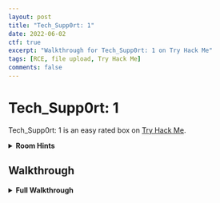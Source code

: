 ```yaml
---
layout: post
title: "Tech_Supp0rt: 1"
date: 2022-06-02
ctf: true
excerpt: "Walkthrough for Tech_Supp0rt: 1 on Try Hack Me"
tags: [RCE, file upload, Try Hack Me]
comments: false
---
```


# Tech_Supp0rt: 1

Tech_Supp0rt: 1 is an easy rated box on [Try Hack Me](https://tryhackme.com/room/techsupp0rt1).

<details><summary><strong>Room Hints</strong></summary>
<ul>
    <li>Enumerate all the services available
    <li>Have you found both CMS platforms?
    <li> CyberChef will help you out
    <li> GTFOBins will help with privilege escalation
</ul>
</details>



## Walkthrough

<details><summary><strong>Full Walkthrough</strong></summary>

### Task 1 - Uncover the root.txt file

First, let's enumerate the open ports with:

`threader3000`

![TechSupp0rt1 threader3000](/assets/img/TechSupp0rt1.png)

Once complete, let it complete it's recommended nmap scan.

![TechSupp0rt1 nmap](/assets/img/TechSupp0rt2.png)

It appears that there's a website running on port 80, and SMB is also open. Based on the Windows version listed (6.1, which is Windows 7) this might be vulnerable to various SMB attacks, most notably EternalBlue. Let's perform some enumeration on SMB to start with.

First, let's enumerate shares with smbclient as an anonymous user with the following command:

`smbclient -L <ip address>`

![TechSupp0rt1 smb share enum](/assets/img/TechSupp0rt3.png)

It appears that there's a share named websvr, let's see if we have any access to it by utilizing smbmap:

`smbmap <ip address>`

![TechSupp0rt1 smbmap](/assets/img/TechSupp0rt4.png)

Now that we know we have read access, let's connect to this share with smbclient with the following command:

`smbclient \\\\<ip address>\\websvr`

![TechSupp0rt1 smbclient websvr](/assets/img/TechSupp0rt5.png)

Next, let's list the contents of the folder we connected to and we'll see a file named **enter.txt**. Let's download that file to our local machine with:

`get enter.txt`

![TechSupp0rt1 smbclient enter.txt](/assets/img/TechSupp0rt6.png)

Reviewing the contents of the file, we have what appears to be credentials to the subiron CMS. The password appears to be encoded:

![TechSupp0rt1 enter.txt creds](/assets/img/TechSupp0rt7.png)

Let's use [CyberChef](https://gchq.github.io/CyberChef/) to attempt to decode this. After some trial and error, I found that decoding this with Base58, followed by Base32 and finally Base64 will provide you with the password.

![TechSupp0rt1 cyberchef decode](/assets/img/TechSupp0rt8.png)

According to the documentation /subrion does not work for the Subrion CMS that they appear to be using, so let's use dirsearch to attempt to find the directory that was utilized:

`dirsearch -u http://<ip address>`

Results similar to the following should appear. 

![TechSupp0rt1 dirsearch](/assets/img/TechSupp0rt9.png)

Visiting the phpinfo.php page provides info on which version of PHP and what extensions or running.


![TechSupp0rt1 phpinfo](/assets/img/TechSupp0rt10.png)

Let's next take a look at the /test directory. This appears to be a template for a tech support scammer's site:

![TechSupp0rt1 /test](/assets/img/TechSupp0rt11.png)

Next, I returned to the note, which mentioned that /subrion was not working and to login to the panel. I decided to attempt to enumerate the /subrion directory:

`dirsearch -u http://<ip address>/subrion`

This returned a ton of 302 (redirects), but there were also a few other files within the results, including robots.txt

![TechSupp0rt1 subrion dirsearch robots.txt](/assets/img/TechSupp0rt12.png)

I visited this page and it listed a few directories that potentially contained useful information:


![TechSupp0rt1 subrion robots.txt](/assets/img/TechSupp0rt13.png)

I noticed there was a /panel/ directory, and panel was mentioned before, so I navigated to the /subrion/panel directory to see what happens, and was presented with a login page.

![TechSupp0rt1 subrion login](/assets/img/TechSupp0rt14.png)

I logged in with the credentials discovered earlier in the enter.txt file:

![TechSupp0rt1 subrion admin page](/assets/img/TechSupp0rt15.png)

As shown in this picture, the version of Subrion is 4.2.1, which has an authenticated file upload bypass [exploit](https://www.exploit-db.com/exploits/49876)

![TechSupp0rt1 subrion exploit](/assets/img/TechSupp0rt16.png)

Let's take a look at this exploit and see what we can do with it. It appears that all we have to supply is the URL to subrion's admin panel, along with the username and password we uncovered earlier. Let's give it a shot with:

`python3 exploit.py -u http://<ip address>/subrion/panel/ -l admin -p <redacted>`

We now have a web shell to this system!

![TechSupp0rt1 www-data shell](/assets/img/TechSupp0rt17.png)

Next, let's look at the current directory we're in with `pwd`. It appears that we're in the /var/www/html/subrion/uploads directory. We know that Wordpress is also running, so let's run:

`ls ../../wordpress`

This will show you the contents of this directory, where a wp-config.php file is present.

![TechSupp0rt1 wordpress-config.php](/assets/img/TechSupp0rt18.png)

Let's view the contents with:

`cat ../../wordpress/wp-config.php`

In the file we will locate database credentials:

![TechSupp0rt1 wordpress-config.php creds](/assets/img/TechSupp0rt19.png)

Let's see if we can use these same credentials to login via SSH. First, let's run

`ls /home`

to enumerate users on the system. There is one user listed (scamsite):

![TechSupp0rt1 enumerate /home](/assets/img/TechSupp0rt20.png)

In another terminal window, let's try logging in as the scamsite user with the password previously discovered:

![TechSupp0rt1 ssh login](/assets/img/TechSupp0rt21.png)

It looks like we're logged in as the scamsite user now. Let's see if they have any access with sudo to run another program as root with:

`sudo -l`

There is one binary listed **/usr/bin/iconv** Let's look at [GTFOBins](https://gtfobins.github.io/gtfobins/iconv/).

![TechSupp0rt1 GTFOBins](/assets/img/TechSupp0rt22.png)

Let's test this out and see if we can view the authorized keys file for the root user with

`sudo /usr/bin/iconv -f 8859_1 -t 8859_1 "/root/.ssh/id_rsa.pub"`

![TechSupp0rt1 view root id_rsa.pub](/assets/img/TechSupp0rt23.png)

Since we can run iconv as sudo, we can also use it to write to a file. Find your attacker machines id_rsa.pub file and then do the following:

`echo <your id_rsa.pub>|sudo /usr/bin/iconv -f 8859_1 -t 8859_1 -o "/root/.ssh/authorized_keys"`

![TechSupp0rt1 view add to root authorized_keys](/assets/img/TechSupp0rt24.png)

Now, we should be able to use our private rsa key to login to the box as root with:

ssh root@\<ip> -i id_rsa

![TechSupp0rt1 root shell](/assets/img/TechSupp0rt25.png)

Next, let's list the directory contents and then the contents of the root.txt file:

![TechSupp0rt1 root flag](/assets/img/TechSupp0rt26.png)

</details>
